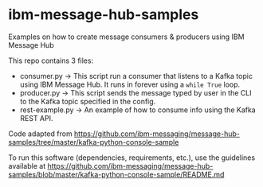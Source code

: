 # ibm-message-hub-samples
Examples on how to create message consumers & producers using IBM Message Hub 

This repo contains 3 files:
 * consumer.py -> This script run a consumer that listens to a Kafka topic using IBM Message Hub. It runs in forever using a ```while True``` loop.
 * producer.py -> This script sends the message typed by user in the CLI to the Kafka topic specified in the config.
 * rest-example.py -> An example of how to consume info using the Kafka REST API.

Code adapted from https://github.com/ibm-messaging/message-hub-samples/tree/master/kafka-python-console-sample

To run this software (dependencies, requirements, etc.), use the guidelines available at 
https://github.com/ibm-messaging/message-hub-samples/blob/master/kafka-python-console-sample/README.md
